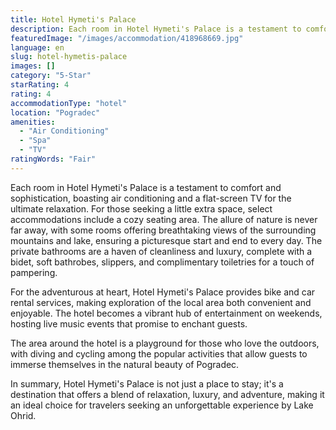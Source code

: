```yaml
---
title: Hotel Hymeti's Palace
description: Each room in Hotel Hymeti's Palace is a testament to comfort and sophistication, boasting air conditioning and a flat-screen TV for the ultimate relaxation. For
featuredImage: "/images/accommodation/418968669.jpg"
language: en
slug: hotel-hymetis-palace
images: []
category: "5-Star"
starRating: 4
rating: 4
accommodationType: "hotel"
location: "Pogradec"
amenities:
  - "Air Conditioning"
  - "Spa"
  - "TV"
ratingWords: "Fair"
---
```


Each room in Hotel Hymeti's Palace is a testament to comfort and sophistication, boasting air conditioning and a flat-screen TV for the ultimate relaxation. For those seeking a little extra space, select accommodations include a cozy seating area. The allure of nature is never far away, with some rooms offering breathtaking views of the surrounding mountains and lake, ensuring a picturesque start and end to every day. The private bathrooms are a haven of cleanliness and luxury, complete with a bidet, soft bathrobes, slippers, and complimentary toiletries for a touch of pampering.

For the adventurous at heart, Hotel Hymeti's Palace provides bike and car rental services, making exploration of the local area both convenient and enjoyable. The hotel becomes a vibrant hub of entertainment on weekends, hosting live music events that promise to enchant guests.

The area around the hotel is a playground for those who love the outdoors, with diving and cycling among the popular activities that allow guests to immerse themselves in the natural beauty of Pogradec.

In summary, Hotel Hymeti's Palace is not just a place to stay; it's a destination that offers a blend of relaxation, luxury, and adventure, making it an ideal choice for travelers seeking an unforgettable experience by Lake Ohrid.

